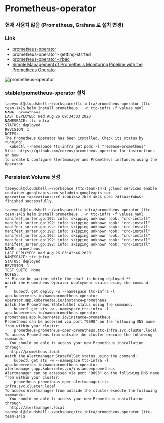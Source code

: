 # Prometheus-operator

### 현재 사용치 않음 (Prometheus, Grafana 로 설치 변경)

### Link
* [prometheus-operator](https://coreos.com/blog/the-prometheus-operator.html)  
* [prometheus-operator - getting-started](https://coreos.com/operators/prometheus/docs/latest/user-guides/getting-started.html)  
* [prometheus-operator - rbac](https://coreos.com/operators/prometheus/docs/latest/rbac.html)  
* [Simple Management of Prometheus Monitoring Pipeline with the Prometheus Operator](https://medium.com/kubernetes-tutorials/simple-management-of-prometheus-monitoring-pipeline-with-the-prometheus-operator-b445da0e0d1a)    

![prometheus-operator](https://coreos.com/sites/default/files/inline-images/p1.png)

### stable/prometheus-operator 설치  
```
taeeyoul@cloudshell:~/workspace/ttc-infra/prometheus-operator (ttc-team-14)$ helm install prometheus . -n ttc-infra -f values.yaml
NAME: prometheus
LAST DEPLOYED: Wed Aug 26 09:34:03 2020
NAMESPACE: ttc-infra
STATUS: deployed
REVISION: 1
NOTES:
The Prometheus Operator has been installed. Check its status by running:
  kubectl --namespace ttc-infra get pods -l "release=prometheus"
Visit https://github.com/coreos/prometheus-operator for instructions on how
to create & configure Alertmanager and Prometheus instances using the Operator.
```

### Persistent Volume 생성  
####   
```
taeeyoul@cloudshell:~/workspace (ttc-team-14)$ gcloud services enable container.googleapis.com sqladmin.googleapis.com
Operation "operations/acf.108b1ba2-7b7d-4b55-8270-7df501efab65" finished successfully.
```

```
taeeyoul@cloudshell:~/workspace/ttc-infra/prometheus-operator (ttc-team-14)$ helm install prometheus . -n ttc-infra -f values.yaml
manifest_sorter.go:192: info: skipping unknown hook: "crd-install"
manifest_sorter.go:192: info: skipping unknown hook: "crd-install"
manifest_sorter.go:192: info: skipping unknown hook: "crd-install"
manifest_sorter.go:192: info: skipping unknown hook: "crd-install"
manifest_sorter.go:192: info: skipping unknown hook: "crd-install"
manifest_sorter.go:192: info: skipping unknown hook: "crd-install"
manifest_sorter.go:192: info: skipping unknown hook: "crd-install"
NAME: prometheus
LAST DEPLOYED: Wed Aug 26 03:42:46 2020
NAMESPACE: ttc-infra
STATUS: deployed
REVISION: 1
TEST SUITE: None
NOTES:
** Please be patient while the chart is being deployed **
Watch the Prometheus Operator Deployment status using the command:
m
    kubectl get deploy -w --namespace ttc-infra -l app.kubernetes.io/name=prometheus-operator-operator,app.kubernetes.io/instance=prometheus
Watch the Prometheus StatefulSet status using the command:
    kubectl get sts -w --namespace ttc-infra -l app.kubernetes.io/name=prometheus-operator-prometheus,app.kubernetes.io/instance=prometheus
Prometheus can be accessed via port "9090" on the following DNS name from within your cluster:
    prometheus-prometheus-oper-prometheus.ttc-infra.svc.cluster.local
To access Prometheus from outside the cluster execute the following commands:
  You should be able to access your new Prometheus installation through
  http://prometheus.local
Watch the Alertmanager StatefulSet status using the command:
    kubectl get sts -w --namespace ttc-infra -l app.kubernetes.io/name=prometheus-operator-alertmanager,app.kubernetes.io/instance=prometheus
Alertmanager can be accessed via port "9093" on the following DNS name from within your cluster:
    prometheus-prometheus-oper-alertmanager.ttc-infra.svc.cluster.local
To access Alertmanager from outside the cluster execute the following commands:
  You should be able to access your new Prometheus installation through
  http://alertmanager.local
taeeyoul@cloudshell:~/workspace/ttc-infra/prometheus-operator (ttc-team-14)$
```
